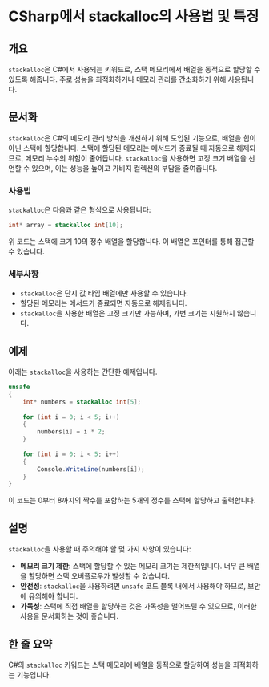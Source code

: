 <!--
Meta Description: # CSharp에서 stackalloc의 사용법 및 특징 ## 개요 `stackalloc`은 C#에서 사용되는 키워드로, 스택 메모리에서 배열을 동적으로 할당할 수 있도록 해줍니다. 주로 성능을 최적화하거나 메모리 관리를 간소화하기 위해 사용됩니다. ## 문서화 `st...
Meta Keywords: stackalloc, 배열을, 스택에, int, 메모리
-->

# CSharp에서 stackalloc의 사용법 및 특징

## 개요
`stackalloc`은 C#에서 사용되는 키워드로, 스택 메모리에서 배열을 동적으로 할당할 수 있도록 해줍니다. 주로 성능을 최적화하거나 메모리 관리를 간소화하기 위해 사용됩니다.

## 문서화
`stackalloc`은 C#의 메모리 관리 방식을 개선하기 위해 도입된 기능으로, 배열을 힙이 아닌 스택에 할당합니다. 스택에 할당된 메모리는 메서드가 종료될 때 자동으로 해제되므로, 메모리 누수의 위험이 줄어듭니다. `stackalloc`을 사용하면 고정 크기 배열을 선언할 수 있으며, 이는 성능을 높이고 가비지 컬렉션의 부담을 줄여줍니다.

### 사용법
`stackalloc`은 다음과 같은 형식으로 사용됩니다:

```csharp
int* array = stackalloc int[10];
```

위 코드는 스택에 크기 10의 정수 배열을 할당합니다. 이 배열은 포인터를 통해 접근할 수 있습니다.

### 세부사항
- `stackalloc`은 단지 값 타입 배열에만 사용할 수 있습니다.
- 할당된 메모리는 메서드가 종료되면 자동으로 해제됩니다.
- `stackalloc`을 사용한 배열은 고정 크기만 가능하며, 가변 크기는 지원하지 않습니다.

## 예제
아래는 `stackalloc`을 사용하는 간단한 예제입니다.

```csharp
unsafe
{
    int* numbers = stackalloc int[5];
    
    for (int i = 0; i < 5; i++)
    {
        numbers[i] = i * 2;
    }
    
    for (int i = 0; i < 5; i++)
    {
        Console.WriteLine(numbers[i]);
    }
}
```

이 코드는 0부터 8까지의 짝수를 포함하는 5개의 정수를 스택에 할당하고 출력합니다.

## 설명
`stackalloc`을 사용할 때 주의해야 할 몇 가지 사항이 있습니다:
- **메모리 크기 제한**: 스택에 할당할 수 있는 메모리 크기는 제한적입니다. 너무 큰 배열을 할당하면 스택 오버플로우가 발생할 수 있습니다.
- **안전성**: `stackalloc`을 사용하려면 `unsafe` 코드 블록 내에서 사용해야 하므로, 보안에 유의해야 합니다.
- **가독성**: 스택에 직접 배열을 할당하는 것은 가독성을 떨어뜨릴 수 있으므로, 이러한 사용을 문서화하는 것이 좋습니다.

## 한 줄 요약
C#의 `stackalloc` 키워드는 스택 메모리에 배열을 동적으로 할당하여 성능을 최적화하는 기능입니다.